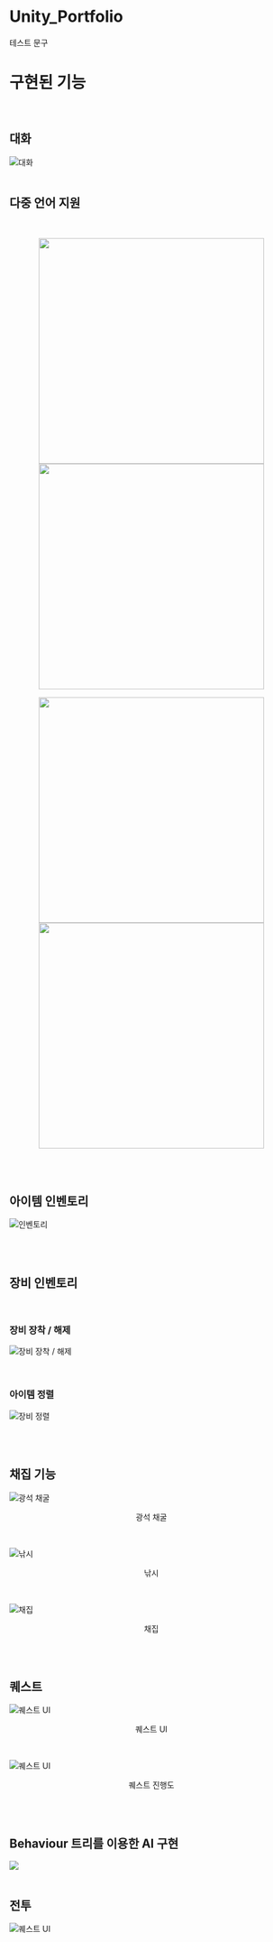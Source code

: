 # Unity_Portfolio

테스트 문구
# 구현된 기능
<br>

## 대화
![대화](./readmeImages/Talk.gif)
<br>
<br>

## 다중 언어 지원  
<br>
<p align="center"> <img src="./readmeImages/Language_1.png" width="400"> <img src="./readmeImages/Language_2.png" width="400"> </p>
<p align="center"> <img src="./readmeImages/Language_3.png" width="400"> <img src="./readmeImages/Language_4.png" width="400"> </p>

<br>
<br>

## 아이템 인벤토리
![인벤토리](./readmeImages/Inventory.gif)

<br>
<br>

## 장비 인벤토리
<br>

### 장비 장착 / 해제
![장비 장착 / 해제](./readmeImages/EquipUnEquip.gif)

<br>

### 아이템 정렬
![장비 정렬](./readmeImages/Sort.gif)

<br>
<br>

## 채집 기능
![광석 채굴](./readmeImages/Mining.gif)
<p align="center">광석 채굴</p>
<br>

![낚시](./readmeImages/Fisihing.gif)
<p align="center">낚시</p>
<br>

![채집](./readmeImages/Searching.gif)
<p align="center">채집</p>

<br>
<br>

## 퀘스트
![퀘스트 UI](./readmeImages/Quest_UI.gif)
<p align="center">퀘스트 UI</p>
<br>

![퀘스트 UI](./readmeImages/Quest_Process.gif)
<p align="center">퀘스트 진행도</p>
<br>

<br>

## Behaviour 트리를 이용한 AI 구현
<img src="./readmeImages/BehaviourTree.png">
<br>
<br>

## 전투
![퀘스트 UI](./readmeImages/Battle.gif)
